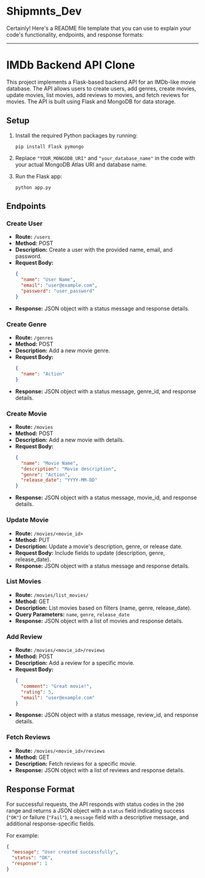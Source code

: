 # Shipmnts_Dev


Certainly! Here's a README file template that you can use to explain your code's functionality, endpoints, and response formats:

---

# IMDb Backend API Clone

This project implements a Flask-based backend API for an IMDb-like movie database. The API allows users to create users, add genres, create movies, update movies, list movies, add reviews to movies, and fetch reviews for movies. The API is built using Flask and MongoDB for data storage.

## Setup

1. Install the required Python packages by running:
   ```
   pip install Flask pymongo
   ```

2. Replace `"YOUR_MONGODB_URI"` and `"your_database_name"` in the code with your actual MongoDB Atlas URI and database name.

3. Run the Flask app:
   ```
   python app.py
   ```

## Endpoints

### Create User

- **Route:** `/users`
- **Method:** POST
- **Description:** Create a user with the provided name, email, and password.
- **Request Body:**
  ```json
  {
    "name": "User Name",
    "email": "user@example.com",
    "password": "user_password"
  }
  ```
- **Response:** JSON object with a status message and response details.

### Create Genre

- **Route:** `/genres`
- **Method:** POST
- **Description:** Add a new movie genre.
- **Request Body:**
  ```json
  {
    "name": "Action"
  }
  ```
- **Response:** JSON object with a status message, genre_id, and response details.

### Create Movie

- **Route:** `/movies`
- **Method:** POST
- **Description:** Add a new movie with details.
- **Request Body:**
  ```json
  {
    "name": "Movie Name",
    "description": "Movie description",
    "genre": "Action",
    "release_date": "YYYY-MM-DD"
  }
  ```
- **Response:** JSON object with a status message, movie_id, and response details.

### Update Movie

- **Route:** `/movies/<movie_id>`
- **Method:** PUT
- **Description:** Update a movie's description, genre, or release date.
- **Request Body:** Include fields to update (description, genre, release_date).
- **Response:** JSON object with a status message and response details.

### List Movies

- **Route:** `/movies/list_movies/`
- **Method:** GET
- **Description:** List movies based on filters (name, genre, release_date).
- **Query Parameters:** `name`, `genre`, `release_date`
- **Response:** JSON object with a list of movies and response details.

### Add Review

- **Route:** `/movies/<movie_id>/reviews`
- **Method:** POST
- **Description:** Add a review for a specific movie.
- **Request Body:**
  ```json
  {
    "comment": "Great movie!",
    "rating": 5,
    "email": "user@example.com"
  }
  ```
- **Response:** JSON object with a status message, review_id, and response details.

### Fetch Reviews

- **Route:** `/movies/<movie_id>/reviews`
- **Method:** GET
- **Description:** Fetch reviews for a specific movie.
- **Response:** JSON object with a list of reviews and response details.

## Response Format

For successful requests, the API responds with status codes in the `200` range and returns a JSON object with a `status` field indicating success (`"OK"`) or failure (`"Fail"`), a `message` field with a descriptive message, and additional response-specific fields.

For example:
```json
{
  "message": "User created successfully",
  "status": "OK",
  "response": 1
}
```
